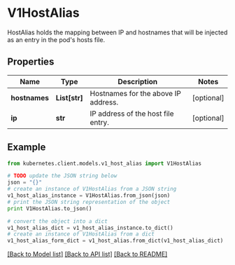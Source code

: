 # V1HostAlias

HostAlias holds the mapping between IP and hostnames that will be injected as an entry in the pod's hosts file.

## Properties
Name | Type | Description | Notes
------------ | ------------- | ------------- | -------------
**hostnames** | **List[str]** | Hostnames for the above IP address. | [optional] 
**ip** | **str** | IP address of the host file entry. | [optional] 

## Example

```python
from kubernetes.client.models.v1_host_alias import V1HostAlias

# TODO update the JSON string below
json = "{}"
# create an instance of V1HostAlias from a JSON string
v1_host_alias_instance = V1HostAlias.from_json(json)
# print the JSON string representation of the object
print V1HostAlias.to_json()

# convert the object into a dict
v1_host_alias_dict = v1_host_alias_instance.to_dict()
# create an instance of V1HostAlias from a dict
v1_host_alias_form_dict = v1_host_alias.from_dict(v1_host_alias_dict)
```
[[Back to Model list]](../README.md#documentation-for-models) [[Back to API list]](../README.md#documentation-for-api-endpoints) [[Back to README]](../README.md)


